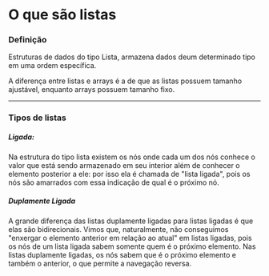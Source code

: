 # O que são listas

### Definição

Estruturas de dados do tipo Lista, armazena dados deum determinado tipo em uma ordem específica.

A diferença entre listas e arrays é a de que as listas possuem tamanho ajustável, enquanto arrays possuem tamanho fixo.

---

### Tipos de listas

##### Ligada:

Na estrutura do tipo lista existem os nós onde cada um dos nós conhece o valor que está sendo armazenado em seu interior além de conhecer o elemento posterior a ele: por isso ela é chamada de "lista ligada", pois os nós são amarrados com essa indicação de qual é o próximo nó.

##### Duplamente Ligada

A grande diferença das listas duplamente ligadas para listas ligadas é que elas são bidirecionais. Vimos que, naturalmente, não conseguimos "enxergar o elemento anterior em relação ao atual" em listas ligadas, pois os nós de um lista ligada sabem somente quem é o  próximo elemento. Nas listas duplamente ligadas, os nós sabem que é o próximo elemento e também o anterior, o que permite a navegação reversa.